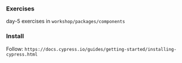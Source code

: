 ### Exercises

day-5 exercises in `workshop/packages/components`

### Install

Follow: `https://docs.cypress.io/guides/getting-started/installing-cypress.html`
